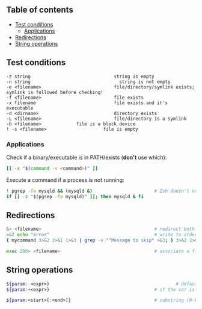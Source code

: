 ## Table of contents

- [Test conditions](#test-conditions)
  - [Applications](#applications)
- [Redirections](#redirections)
- [String operations](#string-operations)

## Test conditions

```
-z string 								string is empty
-n string								  string is not empty
-e <filename>							file/directory/symlink exists; symlink is followed before checking!
-f <filename>							file exists
-x filename								file exists and it's executable
-d <dirname>							directory exists
-L <filename>							file/directory is a symlink
-b <filename>             file is a block device
! -s <filename>						file is empty
```

### Applications

Check if a binary/executable is in PATH/exists (**don't** use which):

```sh
[[ -x "$(command -v <command>)" ]]
```

Execute a command if a process is not running:

```sh
! pgrep -fa mysqld && (mysqld &)                       # Zsh doesn't need brackets for this semantics
if [[ -z "$(pgrep -fa mysqld)" ]]; then mysqld & fi
```

## Redirections

```sh
&> <filename>                                          # redirect both stdout and stderr to <filename>
>&2 echo "error"                                       # write to stderr
{ mycommand 3>&2 2>&1 1>&3 | grep -v "^Message to skip" >&3; } 3>&2 2>&1  # filter out stderr message

exec 200> <filename>                                   # associate a file to a file descriptor (create if not existing)
```

## String operations

```sh
${param:-<expr>} 				                               # default a parameter: set if undefined or blank
${param:+<expr>}                                       # if the var is set, replace with <expr> (which can include the $param itself!)

${param:<start>[:<end>]}                               # substring (0-based); end is included
```
